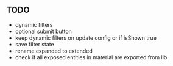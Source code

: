 ## TODO

- dynamic filters
- optional submit button
- keep dynamic filters on update config or if isShown true
- save filter state
- rename expanded to extended
- check if all exposed entities in material are exported from lib
